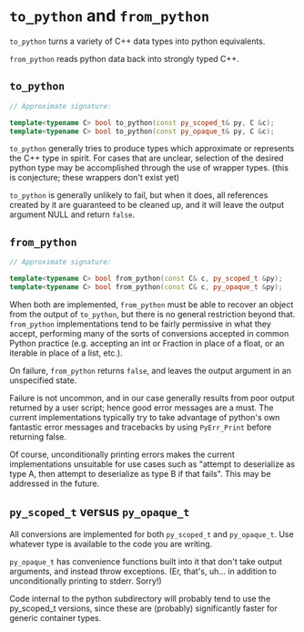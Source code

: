 
`to_python` and `from_python`
=============================

`to_python` turns a variety of C++ data types into python equivalents.

`from_python` reads python data back into strongly typed C++.

`to_python`
-----------

```c++
// Approximate signature:

template<typename C> bool to_python(const py_scoped_t& py, C &c);
template<typename C> bool to_python(const py_opaque_t& py, C &c);
```

`to_python` generally tries to produce types which approximate or represents
the C++ type in spirit.  For cases that are unclear, selection of the
desired python type may be accomplished through the use of wrapper types.
(this is conjecture; these wrappers don't exist yet)

`to_python` is generally unlikely to fail, but when it does, all references
created by it are guaranteed to be cleaned up, and it will leave the output
argument NULL and return `false`.

`from_python`
-------------

```c++
// Approximate signature:

template<typename C> bool from_python(const C& c, py_scoped_t &py);
template<typename C> bool from_python(const C& c, py_opaque_t &py);
```

When both are implemented, `from_python` must be able to recover an object
from the output of `to_python`, but there is no general restriction beyond that.
`from_python` implementations tend to be fairly permissive in what they accept,
performing many of the sorts of conversions accepted in common Python practice
(e.g. accepting an int or Fraction in place of a float, or an iterable in place
of a list, etc.).

On failure, `from_python` returns `false`, and leaves the output argument in
an unspecified state.

Failure is not uncommon, and in our case generally results from poor output
returned by a user script; hence good error messages are a must.
The current implementations typically try to take advantage of python's
own fantastic error messages and tracebacks by using `PyErr_Print`
before returning false.

Of course, unconditionally printing errors makes the current implementations
unsuitable for use cases such as "attempt to deserialize as type A, then
attempt to deserialize as type B if that fails". This may be addressed in
the future.

`py_scoped_t` versus `py_opaque_t`
----------------------------------

All conversions are implemented for both `py_scoped_t` and `py_opaque_t`.
Use whatever type is available to the code you are writing.

`py_opaque_t` has convenience functions built into it that don't take output
arguments, and instead throw exceptions. (Er, that's, uh... in addition to
unconditionally printing to stderr. Sorry!)

Code internal to the python subdirectory will probably tend to use the
py_scoped_t versions, since these are (probably) significantly faster for
generic container types.